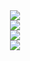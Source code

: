 <div align="center"> <img src="https://github-readme-activity-graph.vercel.app/graph?username=nacglalevin&theme=xcode" /> </div>
<div align="center"> <img src="https://github-readme-streak-stats.herokuapp.com/?user=nacglalevin" /> </div>
<div align="center"> <img src="https://profile-counter.glitch.me/nacglalevin/count.svg" /> </div>
<div align="center"> <img src="https://github-readme-stats.vercel.app/api?username=nacglalevin&show_icons=true&theme=tokyonight" /> </div>
